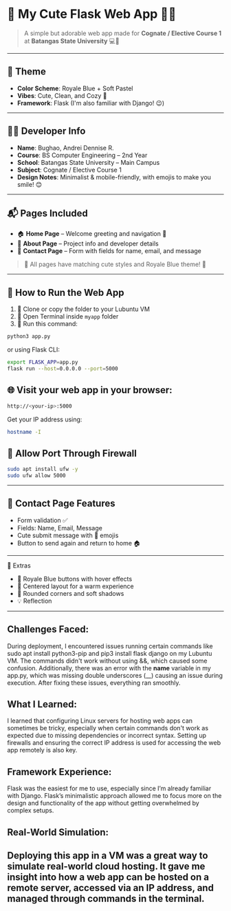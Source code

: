 # 💙 My Cute Flask Web App 🐣✨

> A simple but adorable web app made for **Cognate / Elective Course 1** at **Batangas State University** 💻💙

---

## 🎨 Theme

- **Color Scheme**: Royale Blue + Soft Pastel
- **Vibes**: Cute, Clean, and Cozy 🌈
- **Framework**: Flask (I'm also familiar with Django! 😉)

---

## 👩‍💻 Developer Info

- **Name**: Bughao, Andrei Dennise R.  
- **Course**: BS Computer Engineering – 2nd Year  
- **School**: Batangas State University – Main Campus  
- **Subject**: Cognate / Elective Course 1  
- **Design Notes**: Minimalist & mobile-friendly, with emojis to make you smile! 😊

---

## 📬 Pages Included

- 🏠 **Home Page** – Welcome greeting and navigation 💖  
- 📘 **About Page** – Project info and developer details  
- 📩 **Contact Page** – Form with fields for name, email, and message

> 🐾 All pages have matching cute styles and Royale Blue theme! 💅

---

## 🚀 How to Run the Web App

1. 💾 Clone or copy the folder to your Lubuntu VM
2. 🔧 Open Terminal inside `myapp` folder
3. 🐍 Run this command:

```bash
python3 app.py
```
or using Flask CLI:

```bash
export FLASK_APP=app.py
flask run --host=0.0.0.0 --port=5000
```

## 🌐 Visit your web app in your browser:

```bash
http://<your-ip>:5000
```
Get your IP address using:

```bash
hostname -I
```

## 🔐 Allow Port Through Firewall

```bash
sudo apt install ufw -y
sudo ufw allow 5000
```
---
## 💌 Contact Page Features
- Form validation ✅
- Fields: Name, Email, Message
- Cute submit message with 🥰 emojis
- Button to send again and return to home 🏠
---

🧁 Extras
- 🎀 Royale Blue buttons with hover effects
- 🐣 Centered layout for a warm experience
- 🧁 Rounded corners and soft shadows
- 💡 Reflection

---
## Challenges Faced:
During deployment, I encountered issues running certain commands like sudo apt install python3-pip and pip3 install flask django on my Lubuntu VM. The commands didn't work without using &&, which caused some confusion. Additionally, there was an error with the __name__ variable in my app.py, which was missing double underscores (__) causing an issue during execution. After fixing these issues, everything ran smoothly.

## What I Learned:
I learned that configuring Linux servers for hosting web apps can sometimes be tricky, especially when certain commands don't work as expected due to missing dependencies or incorrect syntax. Setting up firewalls and ensuring the correct IP address is used for accessing the web app remotely is also key.

##  Framework Experience:
Flask was the easiest for me to use, especially since I’m already familiar with Django. Flask’s minimalistic approach allowed me to focus more on the design and functionality of the app without getting overwhelmed by complex setups.

## Real-World Simulation:
Deploying this app in a VM was a great way to simulate real-world cloud hosting. It gave me insight into how a web app can be hosted on a remote server, accessed via an IP address, and managed through commands in the terminal.
---
